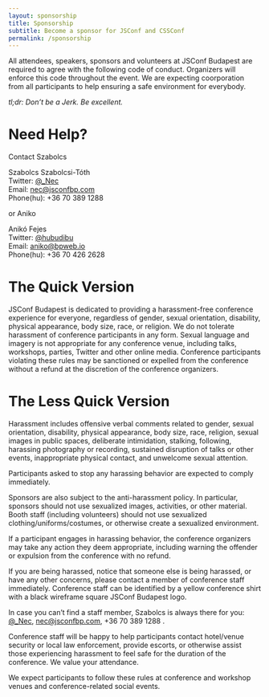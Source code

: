 ```yaml
---
layout: sponsorship
title: Sponsorship
subtitle: Become a sponsor for JSConf and CSSConf
permalink: /sponsorship
---
```


All attendees, speakers, sponsors and volunteers at JSConf Budapest are required to agree with the following code of conduct. Organizers will enforce this code throughout the event. We are expecting coorporation from all participants to help ensuring a safe environment for everybody.

_tl;dr: Don’t be a Jerk. Be excellent._

# Need Help?

Contact Szabolcs

Szabolcs Szabolcsi-Tóth  
Twitter: [@_Nec](https://twitter.com/_Nec)  
Email: [nec@jsconfbp.com](mailto:nec@jsconfbp.com)  
Phone(hu): +36 70 389 1288  

or Aniko

Anikó Fejes  
Twitter: [@hubudibu](https://twitter.com/hubudibu)  
Email: [aniko@bpweb.io](mailto:aniko@bpweb.io)  
Phone(hu): +36 70 426 2628  

# The Quick Version
JSConf Budapest is dedicated to providing a harassment-free conference experience for everyone, regardless of gender, sexual orientation, disability, physical appearance, body size, race, or religion. We do not tolerate harassment of conference participants in any form. Sexual language and imagery is not appropriate for any conference venue, including talks, workshops, parties, Twitter and other online media. Conference participants violating these rules may be sanctioned or expelled from the conference without a refund at the discretion of the conference organizers.

# The Less Quick Version
Harassment includes offensive verbal comments related to gender, sexual orientation, disability, physical appearance, body size, race, religion, sexual images in public spaces, deliberate intimidation, stalking, following, harassing photography or recording, sustained disruption of talks or other events, inappropriate physical contact, and unwelcome sexual attention.

Participants asked to stop any harassing behavior are expected to comply immediately.

Sponsors are also subject to the anti-harassment policy. In particular, sponsors should not use sexualized images, activities, or other material. Booth staff (including volunteers) should not use sexualized clothing/uniforms/costumes, or otherwise create a sexualized environment.

If a participant engages in harassing behavior, the conference organizers may take any action they deem appropriate, including warning the offender or expulsion from the conference with no refund.

If you are being harassed, notice that someone else is being harassed, or have any other concerns, please contact a member of conference staff immediately. Conference staff can be identified by a yellow conference shirt with a black wireframe square JSConf Budapest logo.

In case you can’t find a staff member, Szabolcs is always there for you:  
[@_Nec](https://twitter.com/_Nec), [nec@jsconfbp.com](mailto:nec@jsconfbp.com), +36 70 389 1288  .

Conference staff will be happy to help participants contact hotel/venue security or local law enforcement, provide escorts, or otherwise assist those experiencing harassment to feel safe for the duration of the conference. We value your attendance.

We expect participants to follow these rules at conference and workshop venues and conference-related social events.